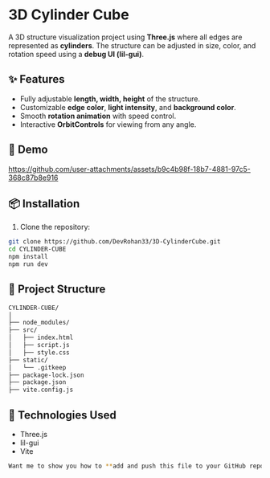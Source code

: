 # 3D Cylinder Cube

A 3D structure visualization project using **Three.js** where all edges are represented as **cylinders**. The structure can be adjusted in size, color, and rotation speed using a **debug UI (lil-gui)**.

## ✨ Features
- Fully adjustable **length, width, height** of the structure.
- Customizable **edge color**, **light intensity**, and **background color**.
- Smooth **rotation animation** with speed control.
- Interactive **OrbitControls** for viewing from any angle.

## 🎥 Demo

https://github.com/user-attachments/assets/b9c4b98f-18b7-4881-97c5-368c87b8e916



## 📦 Installation
1. Clone the repository:
```bash
git clone https://github.com/DevRohan33/3D-CylinderCube.git
cd CYLINDER-CUBE
npm install
npm run dev
```
## 📂 Project Structure
```bash
CYLINDER-CUBE/
│
├── node_modules/
├── src/
│   ├── index.html
│   ├── script.js
│   ├── style.css
├── static/
│   └── .gitkeep
├── package-lock.json
├── package.json
├── vite.config.js
```

## 📌 Technologies Used
- Three.js
- lil-gui
- Vite

```bash
Want me to show you how to **add and push this file to your GitHub repo**? 😊
```
